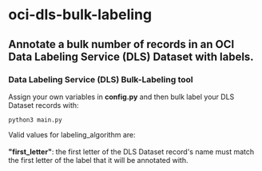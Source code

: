 # oci-dls-bulk-labeling
## Annotate a bulk number of records in an OCI Data Labeling Service (DLS) Dataset with labels.

### Data Labeling Service (DLS) Bulk-Labeling tool

Assign your own variables in <b>config.py</b> and then
bulk label your DLS Dataset records with:

```
python3 main.py
```

Valid values for labeling_algorithm are:\
\
<b>"first_letter"</b>: the first letter of the DLS
	Dataset record's name must match the first
	letter of the label that it will be
	annotated with.